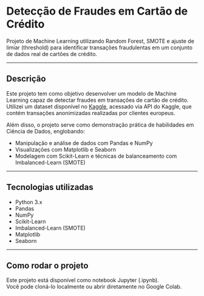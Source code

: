 # Detecção de Fraudes em Cartão de Crédito

Projeto de Machine Learning utilizando Random Forest, SMOTE e ajuste de limiar (threshold) para identificar transações fraudulentas em um conjunto de dados real de cartões de crédito.

---

## Descrição

Este projeto tem como objetivo desenvolver um modelo de Machine Learning capaz de detectar fraudes em transações de cartão de crédito.  
Utilizei um dataset disponível no [Kaggle](), acessado via API do Kaggle, que contém transações anonimizadas realizadas por clientes europeus.

Além disso, o projeto serve como demonstração prática de habilidades em Ciência de Dados, englobando:
- Manipulação e análise de dados com Pandas e NumPy
- Visualizações com Matplotlib e Seaborn
- Modelagem com Scikit-Learn e técnicas de balanceamento com Imbalanced-Learn (SMOTE)

---

## Tecnologias utilizadas

- Python 3.x
- Pandas
- NumPy
- Scikit-Learn
- Imbalanced-Learn (SMOTE)
- Matplotlib
- Seaborn

---

## Como rodar o projeto

Este projeto está disponível como notebook Jupyter (.ipynb).  
Você pode cloná-lo localmente ou abrir diretamente no Google Colab.
